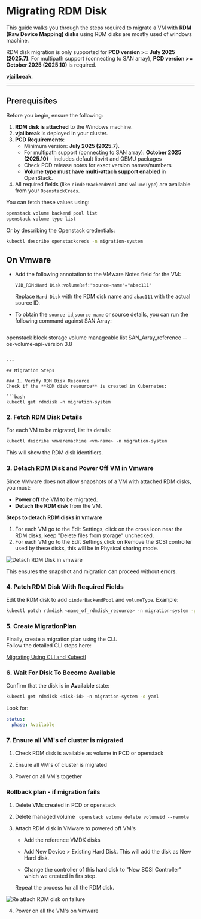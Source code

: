 # Migrating RDM Disk

This guide walks you through the steps required to migrate a VM with **RDM (Raw Device Mapping) disks** using 
RDM disks are mostly used of windows machine.

RDM disk migration is only supported for **PCD version >= July 2025 (2025.7)**. For multipath support (connecting to SAN array), **PCD version >= October 2025 (2025.10)** is required.

**vjailbreak**.  

---

## Prerequisites

Before you begin, ensure the following:  

1. **RDM disk is attached** to the Windows machine.  
2. **vjailbreak** is deployed in your cluster.  
3. **PCD Requirements**:
   - Minimum version: **July 2025 (2025.7)**.
   - For multipath support (connecting to SAN array): **October 2025 (2025.10)** - includes default libvirt and QEMU packages
   - Check PCD release notes for exact version names/numbers
   - **Volume type must have multi-attach support enabled** in OpenStack.  
4. All required fields (like `cinderBackendPool` and `volumeType`) are available from your `OpenstackCreds`.  

You can fetch these values using:  

```bash
openstack volume backend pool list
openstack volume type list
```

Or by describing the Openstack credentials:  

```bash
kubectl describe openstackcreds -n migration-system
```

## On Vmware 

- Add the following annotation to the VMware Notes field for the VM:
  ```
  VJB_RDM:Hard Disk:volumeRef:"source-name"="abac111"
  ```
  Replace `Hard Disk` with the RDM disk name and `abac111` with the actual source ID.

- To obtain the `source-id`,`source-name` or source details, you can run the following command against SAN Array:

  ```bash

openstack block storage volume manageable list SAN_Array_reference --os-volume-api-version 3.8

  ```

---

## Migration Steps

### 1. Verify RDM Disk Resource
Check if the **RDM disk resource** is created in Kubernetes:  

```bash
kubectl get rdmdisk -n migration-system
```

### 2. Fetch RDM Disk Details
For each VM to be migrated, list its details:  

```bash
kubectl describe vmwaremachine <vm-name> -n migration-system
```

This will show the RDM disk identifiers.

### 3. Detach RDM Disk and Power Off VM in Vmware
Since VMware does not allow snapshots of a VM with attached RDM disks, you must:  

- **Power off** the VM to be migrated.  
- **Detach the RDM disk** from the VM.  

**Steps to detach RDM disks in vmware**

1) For each VM go to the Edit Settings, click on the cross icon near the RDM disks, keep "Delete files from storage" unchecked.
2) For each VM go to the Edit Settings,click on Remove the SCSI controller used by these disks, this will be in Physical sharing mode.

![Detach RDM Disk in vmware](https://raw.githubusercontent.com/rishabh625/vjailbreak/refs/heads/docs/rdm-migration-guide/docs/src/assets/vmware-removing-rdm-disk.png)

This ensures the snapshot and migration can proceed without errors.

### 4. Patch RDM Disk With Required Fields
Edit the RDM disk to add `cinderBackendPool` and `volumeType`. Example:  

```bash
kubectl patch rdmdisk <name_of_rdmdisk_resource> -n migration-system -p '{"spec":{"openstackVolumeRef":{"cinderBackendPool":"backendpool_name","volumeType":"volume_type"}}}' --type=merge
```

### 5. Create MigrationPlan
Finally, create a migration plan using the CLI.  
Follow the detailed CLI steps here:  

[Migrating Using CLI and Kubectl](https://platform9.github.io/vjailbreak/guides/cli-api/migrating_using_cli_and_kubectl/)  


### 6. Wait For Disk To Become Available
Confirm that the disk is in **Available** state:  

```bash
kubectl get rdmdisk <disk-id> -n migration-system -o yaml
```

Look for:  

```yaml
status:
  phase: Available
```

### 7. Ensure all VM's of cluster is migrated

1) Check RDM disk is available as volume in PCD or openstack

2) Ensure all VM's of cluster is migrated

3) Power on all VM's together

### Rollback plan - if migration fails

1) Delete VMs created in PCD or openstack
2) Delete managed volume 
``` openstack volume delete volumeid --remote```
3) Attach RDM disk in VMware to powered off VM's

    - Add the reference VMDK disks

    - Add New Device > Existing Hard Disk.
  This will add the disk as New Hard disk.
    - Change the controller of this hard disk to "New SCSI Controller" which we created in firs step.

    Repeat the process for all the RDM disk.

![Re attach RDM disk on failure](https://raw.githubusercontent.com/rishabh625/vjailbreak/refs/heads/docs/rdm-migration-guide/docs/src/assets/vmware-adding-back-disk.png)

4) Power on all the VM's on Vmware
